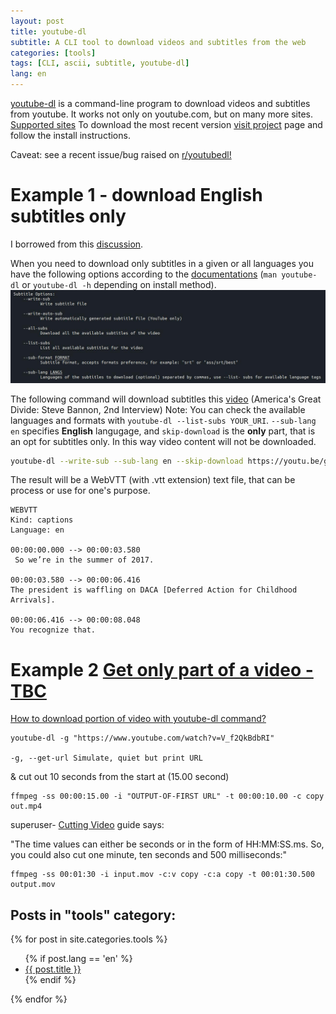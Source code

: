 ```yaml
---
layout: post
title: youtube-dl 
subtitle: A CLI tool to download videos and subtitles from the web
categories: [tools]
tags: [CLI, ascii, subtitle, youtube-dl]
lang: en
---
```

[youtube-dl](https://ytdl-org.github.io/youtube-dl/index.html) is a command-line program to download videos and subtitles from youtube. It works not only on youtube.com, but on many more sites. [Supported sites](https://ytdl-org.github.io/youtube-dl/supportedsites.html)
To download the most recent version [visit project](https://github.com/ytdl-org/youtube-dl) page and follow the install instructions. 
<div class="alert alert-dark" role="alert">Caveat: see a recent issue/bug raised on <a href="https://www.reddit.com/r/youtubedl/comments/cjilhz/fyi_since_googleyoutube_just_broke_youtubedl/">r/youtubedl!</a></div>

# Example 1 - download English subtitles only
I borrowed from this [discussion](https://superuser.com/questions/927523/how-to-download-only-subtitles-of-videos-using-youtube-dl).

When you need to download only subtitles in a given or all languages you have the following options according to the [documentations](https://github.com/ytdl-org/youtube-dl/blob/master/README.md#options) (`man youtube-dl` or `youtube-dl -h` depending on install method).
[![screenshot](/img/20-02-04/yt-man.jpg)](/img/20-02-04/yt-man.jpg)

The following command will download subtitles this [video](https://youtu.be/gDqAnOyAgt4) (America's Great Divide: Steve Bannon, 2nd Interview)
Note: You can check the available languages and formats with `youtube-dl --list-subs YOUR_URI`. `--sub-lang en` specifies **English** langugage, and `skip-download` is the **only** part, that is an opt for subtitles only. In this way video content will not be downloaded.

```sh
youtube-dl --write-sub --sub-lang en --skip-download https://youtu.be/gDqAnOyAgt4                 
```

The result will be a WebVTT (with .vtt extension) text file, that can be process or use for one's purpose. 


	WEBVTT
	Kind: captions
	Language: en

	00:00:00.000 --> 00:00:03.580
	 So we’re in the summer of 2017. 

	00:00:03.580 --> 00:00:06.416
	The president is waffling on DACA [Deferred Action for Childhood Arrivals]. 

	00:00:06.416 --> 00:00:08.048
	You recognize that. 

# Example 2 [Get only part of a video - TBC](#)

[How to download portion of video with youtube-dl command?](https://unix.stackexchange.com/questions/230481/how-to-download-portion-of-video-with-youtube-dl-command)

	youtube-dl -g "https://www.youtube.com/watch?v=V_f2QkBdbRI"

	-g, --get-url Simulate, quiet but print URL
&
cut out 10 seconds from the start at (15.00 second)

	ffmpeg -ss 00:00:15.00 -i "OUTPUT-OF-FIRST URL" -t 00:00:10.00 -c copy out.mp4

superuser- [Cutting Video](https://blog.superuser.com/2012/02/24/ffmpeg-the-ultimate-video-and-audio-manipulation-tool/) guide says:

"The time values can either be seconds or in the form of HH:MM:SS.ms. So, you could also cut one minute, ten seconds and 500 milliseconds:"
	
	ffmpeg -ss 00:01:30 -i input.mov -c:v copy -c:a copy -t 00:01:30.500 output.mov 

## Posts in "tools" category:

{% for post in site.categories.tools %}
  <ul>
        {% if post.lang == 'en' %}
          <li>
            <a href='{{ post.url }}'>{{ post.title }}</a> 
          </li>
        {% endif %}
  </ul>
{% endfor %}

